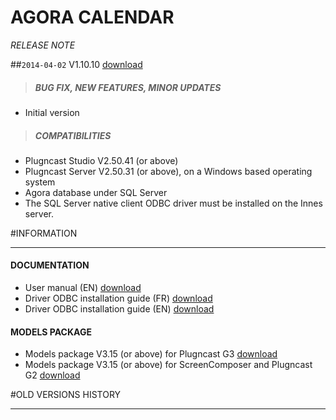 # AGORA CALENDAR
*RELEASE NOTE*

##`2014-04-02` V1.10.10 [download](https://github.com/Qeedji/archives/blob/master/downloads/applets/pcs-wa-agora-V1.10.10/agora-calendar-V1.10.10/agora-calendar-V1.10.10.saz)
>##### **BUG FIX, NEW FEATURES, MINOR UPDATES**
- Initial version
>##### **COMPATIBILITIES**
- Plugncast Studio V2.50.41 (or above)
- Plugncast Server V2.50.31 (or above), on a Windows based operating system
- Agora database under SQL Server
- The SQL Server native client ODBC driver must be installed on the Innes server.

#INFORMATION
***********************************************************************

#### **DOCUMENTATION**
- User manual (EN) [download](https://github.com/Qeedji/archives/blob/master/downloads/applets/pcs-wa-agora-V1.10.10/agora-calendar-V1.10.10/agora-calendar-user-manual-002A_en.pdf)
- Driver ODBC installation guide (FR) [download](https://github.com/Qeedji/archives/blob/master/downloads/gekkota-rt/installation-d'un-driver-odbc-sur-une-plateforme-windows-note-d'application-001A_fr.pdf)
- Driver ODBC installation guide (EN) [download](https://github.com/Qeedji/archives/blob/master/downloads/gekkota-rt/installation-of-ODBC-driver-on-Windows-platform-Application-note-001A_en.pdf)

#### **MODELS PACKAGE**
- Models package V3.15 (or above) for Plugncast G3 [download](https://github.com/Qeedji/archives/blob/master/downloads/applets/pcs-wa-agora-V1.10.10/models-V3.15-PNC-G3/plugncast_server_models-setup-3.15.exe)
- Models package V3.15 (or above) for ScreenComposer and Plugncast G2 [download](https://github.com/Qeedji/archives/blob/master/downloads/applets/pcs-wa-agora-V1.10.10/models-V3.15-SC-PNC-G2/models-V3.15.zip)

#OLD VERSIONS HISTORY
*********************************************************************************************************

